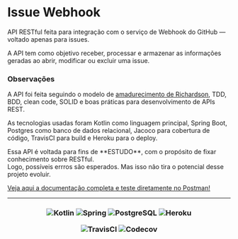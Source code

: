# Issue Webhook

<p>API RESTful feita para integração com o serviço de Webhook do GitHub — voltado apenas para issues.</p> 
<p>A API tem como objetivo receber, processar e armazenar as informações geradas ao abrir, modificar ou excluir uma issue.</p>

### Observações

<p>A API foi feita seguindo o modelo de 
<a href="https://martinfowler.com/articles/richardsonMaturityModel.html">amadurecimento de Richardson</a>, TDD, BDD, clean code,
SOLID e boas práticas para desenvolvimento de APIs REST.</p>

<p>As tecnologias usadas foram Kotlin como linguagem principal, Spring Boot, Postgres como banco de dados relacional,
Jacoco para cobertura de código, TravisCI para build e Heroku para o deploy.</p>

<p>Essa API é voltada para fins de **ESTUDO**, com o propósito de fixar conhecimento sobre RESTful.<br>   
Logo, possíveis errros são esperados. Mas isso não tira o potencial desse projeto evoluir.</p>

<a href="https://documenter.getpostman.com/view/7776218/TzCJgprx"> Veja aqui a documentação completa e teste diretamente no Postman!</a>

---
<h3 style="text-align: center">

![Kotlin]
![Spring]
![PostgreSQL]
![Heroku]

![TravisCI]
![Codecov]

</h3>

[Kotlin]: https://img.shields.io/badge/kotlin-%230095D5.svg?&style=for-the-badge&logo=kotlin&logoColor=white

[Spring]: https://img.shields.io/badge/spring%20-%236DB33F.svg?&style=for-the-badge&logo=spring&logoColor=white

[PostgreSQL]: https://img.shields.io/badge/postgres-%23316192.svg?&style=for-the-badge&logo=postgresql&logoColor=white

[TravisCI]: https://travis-ci.com/gabrielgoisandrade/webhook-v2.svg?token=MCyqP8WYfwqYysV4S5Px&branch=main

[Codecov]: https://codecov.io/gh/gabrielgoisandrade/webhook-v2/branch/main/graph/badge.svg?token=OBLIWQZZE4

[Heroku]: https://img.shields.io/badge/heroku%20-%23430098.svg?&style=for-the-badge&logo=heroku&logoColor=white
